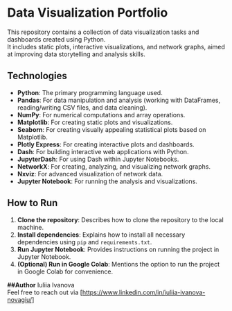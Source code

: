 # Data Visualization Portfolio

This repository contains a collection of data visualization tasks and dashboards created using Python.  
It includes static plots, interactive visualizations, and network graphs, aimed at improving data storytelling and analysis skills.

## Technologies

- **Python**: The primary programming language used.
- **Pandas**: For data manipulation and analysis (working with DataFrames, reading/writing CSV files, and data cleaning).
- **NumPy**: For numerical computations and array operations.
- **Matplotlib**: For creating static plots and visualizations.
- **Seaborn**: For creating visually appealing statistical plots based on Matplotlib.
- **Plotly Express**: For creating interactive plots and dashboards.
- **Dash**: For building interactive web applications with Python.
- **JupyterDash**: For using Dash within Jupyter Notebooks.
- **NetworkX**: For creating, analyzing, and visualizing network graphs.
- **Nxviz**: For advanced visualization of network data.
- **Jupyter Notebook**: For running the analysis and visualizations.

## How to Run

1. **Clone the repository**: Describes how to clone the repository to the local machine.
2. **Install dependencies**: Explains how to install all necessary dependencies using `pip` and `requirements.txt`.
3. **Run Jupyter Notebook**: Provides instructions on running the project in Jupyter Notebook.
4. **(Optional) Run in Google Colab**: Mentions the option to run the project in Google Colab for convenience.

**##Author**
Iuliia Ivanova  
Feel free to reach out via [https://www.linkedin.com/in/iuliia-ivanova-novagiu/]
